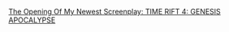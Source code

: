 ---
layout: post
wordpress_id: 590
wordpress_url: http://noesbueno.com/archives/590
date: '2010-04-29 13:01:02 -0500'
date_gmt: '2010-04-29 18:01:02 -0500'
body: |
  <p><a href="http://feedproxy.google.com/~r/wondertonic/~3/N3XqM0wqYbM/557084710">The Opening Of My Newest Screenplay: TIME RIFT 4: GENESIS APOCALYPSE</a></p>
---